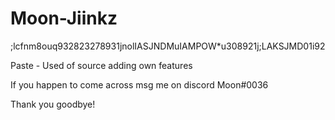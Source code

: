 # Moon-Jiinkz
;lcfnm8ouq932823278931jnolIASJNDMuIAMPOW*u308921j;LAKSJMD01i92


Paste - Used of source adding own features 


If you happen to come across msg me on discord Moon#0036


Thank you goodbye!
